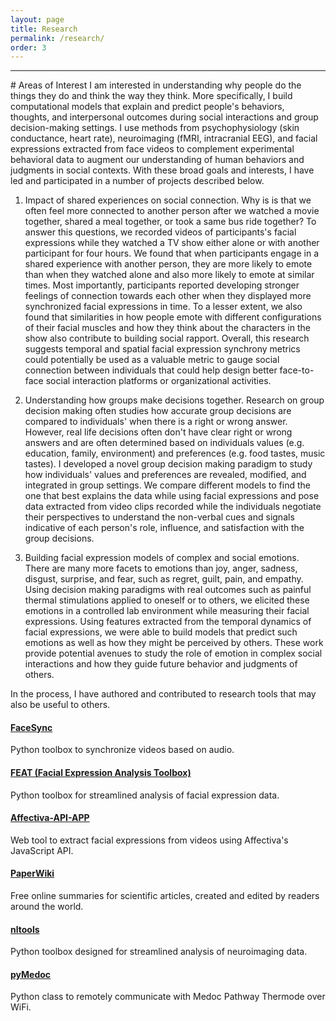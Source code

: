 ```yaml
---
layout: page
title: Research
permalink: /research/
order: 3
---
```


---
<p></p>
# Areas of Interest
I am interested in understanding why people do the things they do and think the way they think.
More specifically, I build computational models that explain and predict people's behaviors, thoughts, and interpersonal outcomes during social interactions and group decision-making settings. I use methods from psychophysiology (skin conductance, heart rate), neuroimaging (fMRI, intracranial EEG), and facial expressions extracted from face videos to complement experimental behavioral data to augment our understanding of human behaviors and judgments in social contexts. With these broad goals and interests, I have led and participated in a number of projects described below.

1. Impact of shared experiences on social connection.
Why is is that we often feel more connected to another person after we watched a movie together, shared a meal together, or took a same bus ride together? To answer this questions, we recorded videos of participants's facial expressions while they watched a TV show either alone or with another participant for four hours. We found that when participants engage in a shared experience with another person, they are more likely to emote than when they watched alone and also more likely to emote at similar times. Most importantly, participants reported developing stronger feelings of connection towards each other when they displayed more synchronized facial expressions in time. To a lesser extent, we also found that similarities in how people emote with different configurations of their facial muscles and how they think about the characters in the show also contribute to building social rapport. Overall, this research suggests temporal and spatial facial expression synchrony metrics could potentially be used as a valuable metric to gauge social connection between individuals that could help design better face-to-face social interaction platforms or organizational activities.

2. Understanding how groups make decisions together.
Research on group decision making often studies how accurate group decisions are compared to individuals' when there is a right or wrong answer. However, real life decisions often don't have clear right or wrong answers and are often determined based on individuals values (e.g. education, family, environment) and preferences (e.g. food tastes, music tastes). I developed a novel group decision making paradigm to study how individuals' values and preferences are revealed, modified, and integrated in group settings. We compare different models to find the one that best explains the data while using facial expressions and pose data extracted from video clips recorded while the individuals negotiate their perspectives to understand the non-verbal cues and signals indicative of each person's role, influence, and satisfaction with the group decisions.

3. Building facial expression models of complex and social emotions.
There are many more facets to emotions than joy, anger, sadness, disgust, surprise, and fear, such as regret, guilt, pain, and empathy. Using decision making paradigms with real outcomes such as painful thermal stimulations applied to oneself or to others, we elicited these emotions in a controlled lab environment while measuring their facial expressions. Using features extracted from the temporal dynamics of facial expressions, we were able to build models that predict such emotions as well as how they might be perceived by others. These work provide potential avenues to study the role of emotion in complex social interactions and how they guide future behavior and judgments of others.

In the process, I have authored and contributed to research tools that may also be useful to others.

#### [FaceSync](https://github.com/jcheong0428/facesync)  
Python toolbox to synchronize videos based on audio.

#### [FEAT (Facial Expression Analysis Toolbox)](https://github.com/cosanlab/feat)
Python toolbox for streamlined analysis of facial expression data.

#### [Affectiva-API-APP](https://github.com/cosanlab/affectiva-api-app)
Web tool to extract facial expressions from videos using Affectiva's JavaScript API.

#### [PaperWiki](https://paperwiki.herokuapp.com/)
Free online summaries for scientific articles, created and edited by readers around the world.

#### [nltools](https://github.com/ljchang/nltools)
Python toolbox designed for streamlined analysis of neuroimaging data.

#### [pyMedoc](https://github.com/cosanlab/pymedoc)
Python class to remotely communicate with Medoc Pathway Thermode over WiFi.
